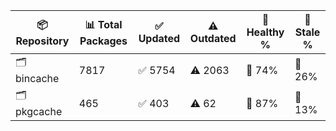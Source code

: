 | 📦 Repository | 📊 Total Packages | ✅ Updated | ⚠️ Outdated | 💚 Healthy % | 🔴 Stale % |
|---------------|-------------------|------------|-------------|-------------|------------|
| 🗂️ bincache | 7817 | ✅ 5754 | ⚠️ 2063 | 💚 74% | 🔴 26% |
| 🗂️ pkgcache | 465 | ✅ 403 | ⚠️ 62 | 💚 87% | 🔴 13% |
